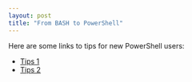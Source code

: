 ```yaml
---
layout: post
title: "From BASH to PowerShell"
---
```


Here are some links to tips for new PowerShell users:

* [Tips 1](http://www.fiveminutes.eu/powershell-tips-for-bash-users/)
* [Tips 2](http://www.fiveminutes.eu/powershell-tips-for-bash-users-part-2-day-to-day-scripting/)

